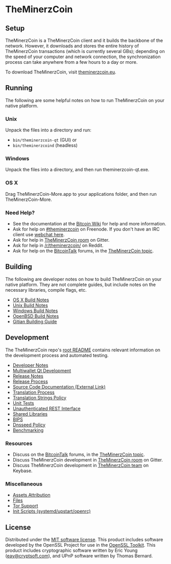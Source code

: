 TheMinerzCoin
=============

Setup
---------------------
TheMinerzCoin is a TheMinerzCoin client and it builds the backbone of the network. However, it downloads and stores the entire history of TheMinerzCoin transactions (which is currently several GBs); depending on the speed of your computer and network connection, the synchronization process can take anywhere from a few hours to a day or more.

To download TheMinerzCoin, visit [theminerzcoin.eu](https://theminerzcoin.eu/).

Running
---------------------
The following are some helpful notes on how to run TheMinerzCoin on your native platform.

### Unix

Unpack the files into a directory and run:

- `bin/theminerzcoin-qt` (GUI) or
- `bin/theminerzcoind` (headless)

### Windows

Unpack the files into a directory, and then run theminerzcoin-qt.exe.

### OS X

Drag TheMinerzCoin-More.app to your applications folder, and then run TheMinerzCoin-More.

### Need Help?

* See the documentation at the [Bitcoin Wiki](https://en.bitcoin.it/wiki/Main_Page)
for help and more information.
* Ask for help on [#theminerzcoin](http://webchat.freenode.net?channels=theminerzcoin) on Freenode. If you don't have an IRC client use [webchat here](http://webchat.freenode.net?channels=theminerzcoin).
* Ask for help in [TheMinerzCoin room](https://gitter.im/TheMinerzCoin_Hub) on Gitter.
* Ask for help in [/r/theminerzcoin/](https://nm.reddit.com/r/theminerzcoin/) on Reddit.
* Ask for help on the [BitcoinTalk](https://bitcointalk.org/) forums, in the [TheMinerzCoin topic](https://bitcointalk.org/index.php?topic=3017838.new#new).

Building
---------------------
The following are developer notes on how to build TheMinerzCoin on your native platform. They are not complete guides, but include notes on the necessary libraries, compile flags, etc.

- [OS X Build Notes](build-osx.md)
- [Unix Build Notes](build-unix.md)
- [Windows Build Notes](build-windows.md)
- [OpenBSD Build Notes](build-openbsd.md)
- [Gitian Building Guide](gitian-building.md)

Development
---------------------
The TheMinerzCoin repo's [root README](/README.md) contains relevant information on the development process and automated testing.

- [Developer Notes](developer-notes.md)
- [Multiwallet Qt Development](multiwallet-qt.md)
- [Release Notes](release-notes.md)
- [Release Process](release-process.md)
- [Source Code Documentation (External Link)](https://dev.visucore.com/bitcoin/doxygen/)
- [Translation Process](translation_process.md)
- [Translation Strings Policy](translation_strings_policy.md)
- [Unit Tests](unit-tests.md)
- [Unauthenticated REST Interface](REST-interface.md)
- [Shared Libraries](shared-libraries.md)
- [BIPS](bips.md)
- [Dnsseed Policy](dnsseed-policy.md)
- [Benchmarking](benchmarking.md)

### Resources
* Discuss on the [BitcoinTalk](https://bitcointalk.org/) forums, in the [TheMinerzCoin topic](https://bitcointalk.org/index.php?topic=3017838.new#new).
* Discuss TheMinerzCoin development in [TheMinerzCoin room](https://gitter.im/TheMinerzCoin_Hub) on Gitter.
* Discuss TheMinerzCoin development in [TheMinerzCoin team](https://keybase.io/team/theminerzcoin) on Keybase.

### Miscellaneous
- [Assets Attribution](assets-attribution.md)
- [Files](files.md)
- [Tor Support](tor.md)
- [Init Scripts (systemd/upstart/openrc)](init.md)

License
---------------------
Distributed under the [MIT software license](http://www.opensource.org/licenses/mit-license.php).
This product includes software developed by the OpenSSL Project for use in the [OpenSSL Toolkit](https://www.openssl.org/). This product includes
cryptographic software written by Eric Young ([eay@cryptsoft.com](mailto:eay@cryptsoft.com)), and UPnP software written by Thomas Bernard.
